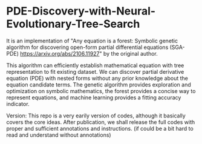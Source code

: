 # PDE-Discovery-with-Neural-Evolutionary-Tree-Search
It is an implementation of "Any equation is a forest: Symbolic genetic algorithm for discovering open-form partial differential equations (SGA-PDE) https://arxiv.org/abs/2106.11927" by the original author.  

This algorithm can efficiently establish mathematical equation with tree representation to fit existing dataset. We can discover partial derivative equation (PDE) with nested forms without any prior knowledge about the equation candidate terms. The genetic algorithm provides exploration and optimization on symbolic mathematics, the forest provides a concise way to represent equations, and machine learning provides a fitting accuracy indicator.

Version: This repo is a very earily version of codes, although it basically covers the core ideas. After publication, we shall release the full codes with proper and sufficient annotations and instructions. (if could be a bit hard to read and understand without annotations)
